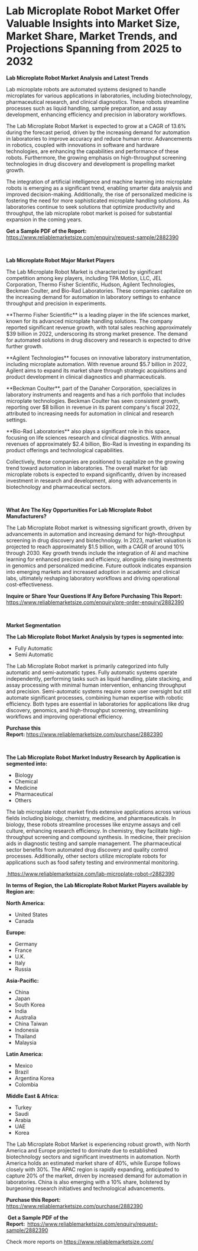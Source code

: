 <p><h1>Lab Microplate Robot Market Offer Valuable Insights into Market Size, Market Share, Market Trends, and Projections Spanning from 2025 to 2032</h1></p><p><strong>Lab Microplate Robot Market Analysis and Latest Trends</strong></p>
<p><p>Lab microplate robots are automated systems designed to handle microplates for various applications in laboratories, including biotechnology, pharmaceutical research, and clinical diagnostics. These robots streamline processes such as liquid handling, sample preparation, and assay development, enhancing efficiency and precision in laboratory workflows. </p><p>The Lab Microplate Robot Market is expected to grow at a CAGR of 13.6% during the forecast period, driven by the increasing demand for automation in laboratories to improve accuracy and reduce human error. Advancements in robotics, coupled with innovations in software and hardware technologies, are enhancing the capabilities and performance of these robots. Furthermore, the growing emphasis on high-throughput screening technologies in drug discovery and development is propelling market growth.</p><p>The integration of artificial intelligence and machine learning into microplate robots is emerging as a significant trend, enabling smarter data analysis and improved decision-making. Additionally, the rise of personalized medicine is fostering the need for more sophisticated microplate handling solutions. As laboratories continue to seek solutions that optimize productivity and throughput, the lab microplate robot market is poised for substantial expansion in the coming years.</p></p>
<p><strong>Get a Sample PDF of the Report:&nbsp;</strong> <a href="https://www.reliablemarketsize.com/enquiry/request-sample/2882390?utm_campaign=3175&utm_medium=2&utm_source=Github&utm_content=ia&utm_term=13032025&utm_id=lab-microplate-robot">https://www.reliablemarketsize.com/enquiry/request-sample/2882390</a></p>
<p>&nbsp;</p>
<p><strong>Lab Microplate Robot Major Market Players</strong></p>
<p><p>The Lab Microplate Robot Market is characterized by significant competition among key players, including TPA Motion, LLC, JEL Corporation, Thermo Fisher Scientific, Hudson, Agilent Technologies, Beckman Coulter, and Bio-Rad Laboratories. These companies capitalize on the increasing demand for automation in laboratory settings to enhance throughput and precision in experiments.</p><p>**Thermo Fisher Scientific** is a leading player in the life sciences market, known for its advanced microplate handling solutions. The company reported significant revenue growth, with total sales reaching approximately $39 billion in 2022, underscoring its strong market presence. The demand for automated solutions in drug discovery and research is expected to drive further growth.</p><p>**Agilent Technologies** focuses on innovative laboratory instrumentation, including microplate automation. With revenue around $5.7 billion in 2022, Agilent aims to expand its market share through strategic acquisitions and product development in clinical diagnostics and pharmaceuticals.</p><p>**Beckman Coulter**, part of the Danaher Corporation, specializes in laboratory instruments and reagents and has a rich portfolio that includes microplate technologies. Beckman Coulter has seen consistent growth, reporting over $8 billion in revenue in its parent company's fiscal 2022, attributed to increasing needs for automation in clinical and research settings.</p><p>**Bio-Rad Laboratories** also plays a significant role in this space, focusing on life sciences research and clinical diagnostics. With annual revenues of approximately $2.4 billion, Bio-Rad is investing in expanding its product offerings and technological capabilities.</p><p>Collectively, these companies are positioned to capitalize on the growing trend toward automation in laboratories. The overall market for lab microplate robots is expected to expand significantly, driven by increased investment in research and development, along with advancements in biotechnology and pharmaceutical sectors.</p></p>
<p>&nbsp;</p>
<p><strong>What Are The Key Opportunities For Lab Microplate Robot Manufacturers?</strong></p>
<p><p>The Lab Microplate Robot market is witnessing significant growth, driven by advancements in automation and increasing demand for high-throughput screening in drug discovery and biotechnology. In 2023, market valuation is projected to reach approximately $1.5 billion, with a CAGR of around 10% through 2030. Key growth trends include the integration of AI and machine learning for enhanced precision and efficiency, alongside rising investments in genomics and personalized medicine. Future outlook indicates expansion into emerging markets and increased adoption in academic and clinical labs, ultimately reshaping laboratory workflows and driving operational cost-effectiveness.</p></p>
<p><strong>Inquire or Share Your Questions If Any Before Purchasing This Report:</strong> <a href="https://www.reliablemarketsize.com/enquiry/pre-order-enquiry/2882390?utm_campaign=3175&utm_medium=2&utm_source=Github&utm_content=ia&utm_term=13032025&utm_id=lab-microplate-robot">https://www.reliablemarketsize.com/enquiry/pre-order-enquiry/2882390</a></p>
<p>&nbsp;</p>
<p><strong>Market Segmentation</strong></p>
<p><strong>The Lab Microplate Robot Market Analysis by types is segmented into:</strong></p>
<p><ul><li>Fully Automatic</li><li>Semi Automatic</li></ul></p>
<p><p>The Lab Microplate Robot market is primarily categorized into fully automatic and semi-automatic types. Fully automatic systems operate independently, performing tasks such as liquid handling, plate stacking, and assay processing with minimal human intervention, enhancing throughput and precision. Semi-automatic systems require some user oversight but still automate significant processes, combining human expertise with robotic efficiency. Both types are essential in laboratories for applications like drug discovery, genomics, and high-throughput screening, streamlining workflows and improving operational efficiency.</p></p>
<p><strong>Purchase this Report:&nbsp;</strong><a href="https://www.reliablemarketsize.com/purchase/2882390?utm_campaign=3175&utm_medium=2&utm_source=Github&utm_content=ia&utm_term=13032025&utm_id=lab-microplate-robot">https://www.reliablemarketsize.com/purchase/2882390</a></p>
<p>&nbsp;</p>
<p><strong>The Lab Microplate Robot Market Industry Research by Application is segmented into:</strong></p>
<p><ul><li>Biology</li><li>Chemical</li><li>Medicine</li><li>Pharmaceutical</li><li>Others</li></ul></p>
<p><p>The lab microplate robot market finds extensive applications across various fields including biology, chemistry, medicine, and pharmaceuticals. In biology, these robots streamline processes like enzyme assays and cell culture, enhancing research efficiency. In chemistry, they facilitate high-throughput screening and compound synthesis. In medicine, their precision aids in diagnostic testing and sample management. The pharmaceutical sector benefits from automated drug discovery and quality control processes. Additionally, other sectors utilize microplate robots for applications such as food safety testing and environmental monitoring.</p></p>
<p><a href="https://www.reliablemarketsize.com/lab-microplate-robot-r2882390?utm_campaign=3175&utm_medium=2&utm_source=Github&utm_content=ia&utm_term=13032025&utm_id=lab-microplate-robot">&nbsp;https://www.reliablemarketsize.com/lab-microplate-robot-r2882390</a></p>
<p><strong>In terms of Region, the Lab Microplate Robot Market Players available by Region are:</strong></p>
<p>
    <p> <strong> North America: </strong>
        <ul>
            <li>United States</li>
            <li>Canada</li>
        </ul>
        </p> 
    <p> <strong> Europe: </strong>
        <ul>
            <li>Germany</li>
            <li>France</li>
            <li>U.K.</li>
            <li>Italy</li>
            <li>Russia</li>
        </ul>
        </p> 
    <p> <strong> Asia-Pacific: </strong>
        <ul>
            <li>China</li>
            <li>Japan</li>
            <li>South Korea</li>
            <li>India</li>
            <li>Australia</li>
            <li>China Taiwan</li>
            <li>Indonesia</li>
            <li>Thailand</li>
            <li>Malaysia</li>
        </ul>
        </p> 
    <p> <strong> Latin America: </strong>
        <ul>
            <li>Mexico</li>
            <li>Brazil</li>
            <li>Argentina Korea</li>
            <li>Colombia</li>
        </ul>
        </p> 
    <p> <strong> Middle East & Africa: </strong>
        <ul>
            <li>Turkey</li>
            <li>Saudi</li>
            <li>Arabia</li>
            <li>UAE</li>
            <li>Korea</li>
        </ul>
    </p>
    </p>
<p><p>The Lab Microplate Robot Market is experiencing robust growth, with North America and Europe projected to dominate due to established biotechnology sectors and significant investments in automation. North America holds an estimated market share of 40%, while Europe follows closely with 30%. The APAC region is rapidly expanding, anticipated to capture 20% of the market, driven by increased demand for automation in laboratories. China is also emerging with a 10% share, bolstered by burgeoning research initiatives and technological advancements.</p></p>
<p><strong>Purchase this Report: </strong><a href="https://www.reliablemarketsize.com/purchase/2882390?utm_campaign=3175&utm_medium=2&utm_source=Github&utm_content=ia&utm_term=13032025&utm_id=lab-microplate-robot">https://www.reliablemarketsize.com/purchase/2882390</a></p>
<p>&nbsp;<strong>Get a Sample PDF of the Report:&nbsp;&nbsp;</strong><a href="https://www.reliablemarketsize.com/enquiry/request-sample/2882390?utm_campaign=3175&utm_medium=2&utm_source=Github&utm_content=ia&utm_term=13032025&utm_id=lab-microplate-robot">https://www.reliablemarketsize.com/enquiry/request-sample/2882390</a></p>
<p><strong></strong></p>
<p>Check more reports on <a href="https://www.reliablemarketsize.com/?utm_campaign=3175&utm_medium=2&utm_source=Github&utm_content=ia&utm_term=13032025&utm_id=lab-microplate-robot">https://www.reliablemarketsize.com/</a></p>